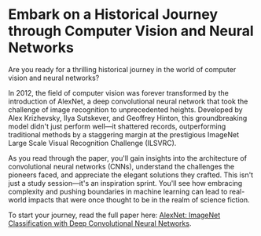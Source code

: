 # Embark on a Historical Journey through Computer Vision and Neural Networks

Are you ready for a thrilling historical journey in the world of computer vision and neural networks? 

In 2012, the field of computer vision was forever transformed by the introduction of AlexNet, a deep convolutional neural network that took the challenge of image recognition to unprecedented heights. Developed by Alex Krizhevsky, Ilya Sutskever, and Geoffrey Hinton, this groundbreaking model didn't just perform well—it shattered records, outperforming traditional methods by a staggering margin at the prestigious ImageNet Large Scale Visual Recognition Challenge (ILSVRC).

As you read through the paper, you'll gain insights into the architecture of convolutional neural networks (CNNs), understand the challenges the pioneers faced, and appreciate the elegant solutions they crafted. This isn't just a study session—it's an inspiration sprint. You'll see how embracing complexity and pushing boundaries in machine learning can lead to real-world impacts that were once thought to be in the realm of science fiction.

To start your journey, read the full paper here:  [AlexNet: ImageNet Classification with Deep Convolutional Neural Networks](https://proceedings.neurips.cc/paper_files/paper/2012/file/c399862d3b9d6b76c8436e924a68c45b-Paper.pdf).
